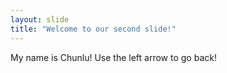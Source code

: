 ```yaml
---
layout: slide
title: "Welcome to our second slide!"
---
```

My name is Chunlu!
Use the left arrow to go back!
